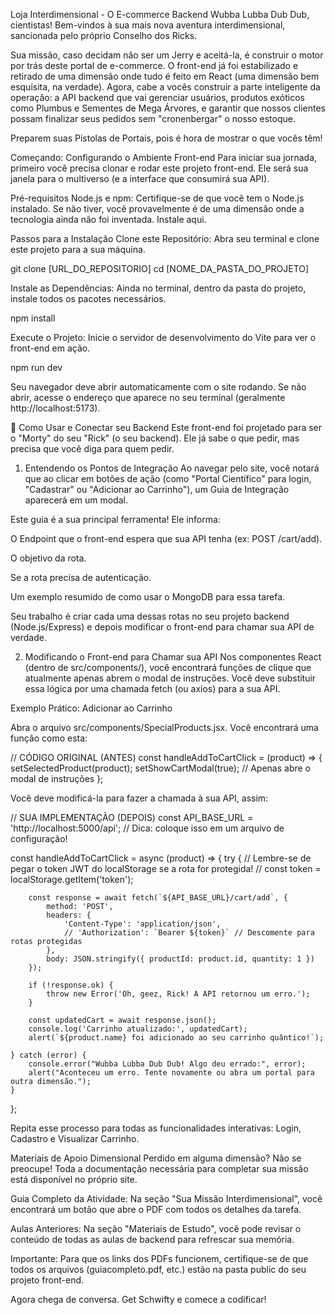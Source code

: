 Loja Interdimensional - O E-commerce Backend
Wubba Lubba Dub Dub, cientistas! Bem-vindos à sua mais nova aventura interdimensional, sancionada pelo próprio Conselho dos Ricks.

Sua missão, caso decidam não ser um Jerry e aceitá-la, é construir o motor por trás deste portal de e-commerce. O front-end já foi estabilizado e retirado de uma dimensão onde tudo é feito em React (uma dimensão bem esquisita, na verdade). Agora, cabe a vocês construir a parte inteligente da operação: a API backend que vai gerenciar usuários, produtos exóticos como Plumbus e Sementes de Mega Árvores, e garantir que nossos clientes possam finalizar seus pedidos sem "cronenbergar" o nosso estoque.

Preparem suas Pistolas de Portais, pois é hora de mostrar o que vocês têm!

Começando: Configurando o Ambiente Front-end
Para iniciar sua jornada, primeiro você precisa clonar e rodar este projeto front-end. Ele será sua janela para o multiverso (e a interface que consumirá sua API).

Pré-requisitos
Node.js e npm: Certifique-se de que você tem o Node.js instalado. Se não tiver, você provavelmente é de uma dimensão onde a tecnologia ainda não foi inventada. Instale aqui.

Passos para a Instalação
Clone este Repositório:
Abra seu terminal e clone este projeto para a sua máquina.

git clone [URL_DO_REPOSITORIO]
cd [NOME_DA_PASTA_DO_PROJETO]

Instale as Dependências:
Ainda no terminal, dentro da pasta do projeto, instale todos os pacotes necessários.

npm install

Execute o Projeto:
Inicie o servidor de desenvolvimento do Vite para ver o front-end em ação.

npm run dev

Seu navegador deve abrir automaticamente com o site rodando. Se não abrir, acesse o endereço que aparece no seu terminal (geralmente http://localhost:5173).

🔗 Como Usar e Conectar seu Backend
Este front-end foi projetado para ser o "Morty" do seu "Rick" (o seu backend). Ele já sabe o que pedir, mas precisa que você diga para quem pedir.

1. Entendendo os Pontos de Integração
Ao navegar pelo site, você notará que ao clicar em botões de ação (como "Portal Científico" para login, "Cadastrar" ou "Adicionar ao Carrinho"), um Guia de Integração aparecerá em um modal.

Este guia é a sua principal ferramenta! Ele informa:

O Endpoint que o front-end espera que sua API tenha (ex: POST /cart/add).

O objetivo da rota.

Se a rota precisa de autenticação.

Um exemplo resumido de como usar o MongoDB para essa tarefa.

Seu trabalho é criar cada uma dessas rotas no seu projeto backend (Node.js/Express) e depois modificar o front-end para chamar sua API de verdade.

2. Modificando o Front-end para Chamar sua API
Nos componentes React (dentro de src/components/), você encontrará funções de clique que atualmente apenas abrem o modal de instruções. Você deve substituir essa lógica por uma chamada fetch (ou axios) para a sua API.

Exemplo Prático: Adicionar ao Carrinho

Abra o arquivo src/components/SpecialProducts.jsx. Você encontrará uma função como esta:

// CÓDIGO ORIGINAL (ANTES)
const handleAddToCartClick = (product) => {
    setSelectedProduct(product);
    setShowCartModal(true); // Apenas abre o modal de instruções
};

Você deve modificá-la para fazer a chamada à sua API, assim:

// SUA IMPLEMENTAÇÃO (DEPOIS)
const API_BASE_URL = 'http://localhost:5000/api'; // Dica: coloque isso em um arquivo de configuração!

const handleAddToCartClick = async (product) => {
    try {
        // Lembre-se de pegar o token JWT do localStorage se a rota for protegida!
        // const token = localStorage.getItem('token');

        const response = await fetch(`${API_BASE_URL}/cart/add`, {
            method: 'POST',
            headers: {
                'Content-Type': 'application/json',
                // 'Authorization': `Bearer ${token}` // Descomente para rotas protegidas
            },
            body: JSON.stringify({ productId: product.id, quantity: 1 })
        });

        if (!response.ok) {
            throw new Error('Oh, geez, Rick! A API retornou um erro.');
        }

        const updatedCart = await response.json();
        console.log('Carrinho atualizado:', updatedCart);
        alert(`${product.name} foi adicionado ao seu carrinho quântico!`);

    } catch (error) {
        console.error("Wubba Lubba Dub Dub! Algo deu errado:", error);
        alert("Aconteceu um erro. Tente novamente ou abra um portal para outra dimensão.");
    }
};

Repita esse processo para todas as funcionalidades interativas: Login, Cadastro e Visualizar Carrinho.

Materiais de Apoio Dimensional
Perdido em alguma dimensão? Não se preocupe! Toda a documentação necessária para completar sua missão está disponível no próprio site.

Guia Completo da Atividade: Na seção "Sua Missão Interdimensional", você encontrará um botão que abre o PDF com todos os detalhes da tarefa.

Aulas Anteriores: Na seção "Materiais de Estudo", você pode revisar o conteúdo de todas as aulas de backend para refrescar sua memória.

Importante: Para que os links dos PDFs funcionem, certifique-se de que todos os arquivos (guiacompleto.pdf, etc.) estão na pasta public do seu projeto front-end.

Agora chega de conversa. Get Schwifty e comece a codificar!